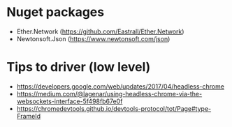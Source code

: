# Nuget packages

- Ether.Network (https://github.com/Eastrall/Ether.Network)
- Newtonsoft.Json (https://www.newtonsoft.com/json)

# Tips to driver (low level)

- https://developers.google.com/web/updates/2017/04/headless-chrome
- https://medium.com/@lagenar/using-headless-chrome-via-the-websockets-interface-5f498fb67e0f
- https://chromedevtools.github.io/devtools-protocol/tot/Page#type-FrameId